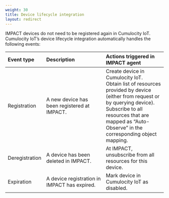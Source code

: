 ```yaml
---
weight: 30
title: Device lifecycle integration
layout: redirect
---
```



IMPACT devices do not need to be registered again in Cumulocity IoT. Cumulocity IoT’s device lifecycle integration automatically handles the following events:

<table>
<col style="width: 20%;">
<col style="width: 40%;">
<col style="width: 40%;">
<thead>
<tr>
<th align="left">Event type</th>
<th align="left">Description</th>
<th align="left">Actions triggered in IMPACT agent</th>
</tr>
</thead>

<tbody>
<tr>
<td align="left">Registration</td>
<td align="left">A new device has been registered at IMPACT.</td>
<td align="left">Create device in Cumulocity IoT.<br>Obtain list of resources provided by device (either from request or by querying device).<br>Subscribe to all resources that are mapped as “Auto-Observe” in the corresponding object mapping.</td>
</tr>

<tr>
<td align="left">Deregistration</td>
<td align="left">A device has been deleted in IMPACT.</td>
<td align="left">At IMPACT, unsubscribe from all resources for this device.</td>
</tr>

<tr>
<td align="left">Expiration</td>
<td align="left">A device registration in IMPACT has expired.</td>
<td align="left">Mark device in Cumulocity IoT as disabled.</td>
</tr>
</tbody>
</table>
